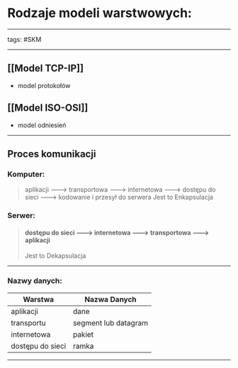 # Rodzaje modeli warstwowych:
---
tags: #SKM

---
 ## [[Model TCP-IP]] 
 - model protokołów
 ## [[Model ISO-OSI]]
 - model odniesień
---
## Proces komunikacji
### Komputer:
>aplikacji ---> transportowa ---> internetowa ---> dostępu do sieci ---> kodowanie i przesył do serwera
>Jest to Enkapsulacja

### Serwer:
>#### dostępu do sieci ---> internetowa ---> transportowa ---> aplikacji
>Jest to Dekapsulacja

---
### Nazwy danych:

| Warstwa          | Nazwa Danych         |
| ---------------- | -------------------- |
| aplikacji        | dane                 |
| transportu       | segment lub datagram |
| internetowa      | pakiet               |
| dostępu do sieci | ramka                |

---

